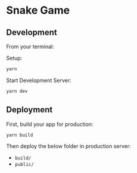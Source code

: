 # Snake Game

## Development

From your terminal:

Setup:
```sh
yarn
```

Start Development Server:
```sh
yarn dev
```

## Deployment

First, build your app for production:

```sh
yarn build
```

Then deploy the below folder in production server:

- `build/`
- `public/`